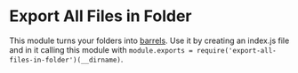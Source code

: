 # Export All Files in Folder

This module turns your folders into [barrels](https://angular.io/guide/glossary#barrel). Use it by creating an index.js file and in it calling this module with `module.exports = require('export-all-files-in-folder')(__dirname)`.